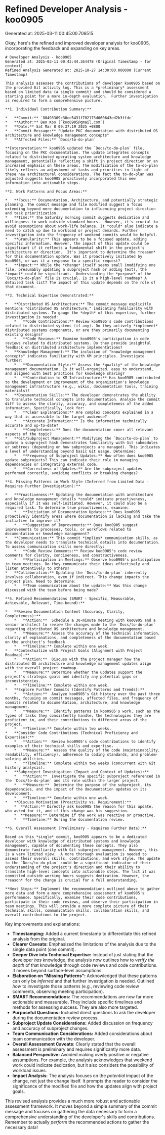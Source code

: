 # Refined Developer Analysis - koo0905
Generated at: 2025-03-11 00:45:00.706515

Okay, here's the refined and improved developer analysis for koo0905, incorporating the feedback and expanding on key areas.

```
# Developer Analysis - koo0905
Generated at: 2025-03-11 00:42:44.364478 (Original Timestamp - for context)
Refined Analysis Generated at: 2025-10-27 14:30:00.000000 (Current Timestamp)

This analysis assesses the contributions of developer koo0905 based on the provided Git activity log. This is a *preliminary* assessment based on limited data (a single commit) and should be considered a starting point for a more in-depth evaluation.  Further investigation is required to form a comprehensive picture.

**1. Individual Contribution Summary:**

*   **Commit:** `80493309c38ee5431f702173d060643ed2b3ffdc`
*   **Author:** Ben Koo (`koo0905@gmail.com`)
*   **Date:** Sat Mar 8 09:37:19 2025 +0800
*   **Commit Message:** "Update PKC documentation with distributed OS architecture and knowledge management concepts"
*   **Affected Files:** `Docs/to-do-plan`

**Interpretation:** koo0905 updated the `Docs/to-do-plan` file, focusing on the PKC documentation. The update integrates concepts related to distributed operating system architecture and knowledge management, potentially reflecting a shift in project direction or an increased emphasis on these areas. The modification of the to-do-plan likely reflects an adjustment of tasks and priorities in light of these new architectural considerations. The fact the to-do-plan was adjusted suggests koo0905 proactively incorporated this new information into actionable steps.

**2. Work Patterns and Focus Areas:**

*   **Focus:** Documentation, Architecture, and potentially strategic planning. The commit message and file modified suggest a focus extending beyond mere documentation to influencing project direction and task prioritization.
*   **Time:** The Saturday morning commit suggests dedication and willingness to work outside standard hours.  However, it's crucial to avoid assumptions about work-life balance. It *could* also indicate a need to catch up due to workload or project demands. Further investigation into the frequency of weekend commits would be helpful.
*   **Granularity:** This appears to be a focused update, adding specific information. However, the impact of this update could be significant if it reflects a fundamental shift in the project's architecture or direction.  It's important to determine the *reason* for this documentation update. Was it proactively initiated by koo0905, or was it a response to a specific request?
*   **Impact:** While the *change* itself seems small (modifying one file, presumably updating a subproject hash or adding text), the *impact* could be significant.  Understanding the *purpose* of the `Docs/to-do-plan` file is crucial. Is it a high-level roadmap? A detailed task list? The impact of this update depends on the role of that document.

**3. Technical Expertise Demonstrated:**

*   **Distributed OS Architecture:** The commit message explicitly mentions "distributed OS architecture," indicating familiarity with distributed systems. To gauge the *depth* of this expertise, further investigation is needed:
    *   **Code Contributions:** Review koo0905's code contributions related to distributed systems (if any). Do they actively *implement* distributed systems components, or are they primarily documenting existing designs?
    *   **Code Reviews:** Examine koo0905's participation in code reviews related to distributed systems. Do they provide insightful feedback on distributed architecture implementations?
*   **Knowledge Management:** The inclusion of "knowledge management concepts" indicates familiarity with KM principles. Investigate further:
    *   **Documentation Style:** Assess the *quality* of the knowledge management documentation. Is it well-organized, easy to understand, and aligned with best practices for knowledge sharing?
    *   **Contribution to KM Infrastructure:** Has koo0905 contributed to the development or improvement of the organization's knowledge management infrastructure (e.g., wikis, documentation tools, training materials)?
*   **Documentation Skills:** The developer demonstrates the ability to translate technical concepts into documentation. Analyze the commit diff to assess the clarity, accuracy, and completeness of the added information. Specifically, look for:
    *   **Clear Explanations:** Are complex concepts explained in a way that is accessible to the target audience?
    *   **Accurate Information:** Is the information technically accurate and up-to-date?
    *   **Completeness:** Does the documentation cover all relevant aspects of the topic?
*   **Git/Subproject Management:** Modifying the `Docs/to-do-plan` to update a subproject hash demonstrates familiarity with Git submodules or subtrees (depending on how subprojects are managed). This indicates a level of understanding beyond basic Git usage. Determine:
    *   **Frequency of Subproject Updates:** How often does koo0905 update subprojects? This can indicate their role in managing dependencies or integrating external code.
    *   **Correctness of Updates:** Are the subproject updates performed correctly, avoiding conflicts or breaking changes?

**4. Missing Patterns in Work Style (Inferred from Limited Data - Requires Further Investigation):**

*   **Proactiveness:** Updating the documentation with architecture and knowledge management details *could* indicate proactiveness, especially if it was self-initiated. However, it could also be a required task. To determine true proactiveness, examine:
    *   **Initiation of Documentation Updates:** Does koo0905 proactively identify areas where documentation is lacking and take the initiative to improve it?
    *   **Suggestion of Improvements:** Does koo0905 suggest improvements to processes, tools, or workflows related to documentation or knowledge management?
*   **Communication:** This commit *implies* communication skills, as the developer needs to translate technical details into documentation. To assess communication skills more directly:
    *   **Code Review Comments:** Review koo0905's code review comments for clarity, conciseness, and constructiveness.
    *   **Participation in Meetings:** Observe koo0905's participation in team meetings. Do they communicate their ideas effectively and listen attentively to others?
*   **Collaboration:** Updating the `Docs/to-do-plan` inherently involves collaboration, even if indirect. This change impacts the project plan. Need to determine:
    *   **Team communication about the update:** Was this change discussed with the team before being made?

**5. Refined Recommendations (SMART - Specific, Measurable, Achievable, Relevant, Time-bound):**

*   **Review Documentation Content (Accuracy, Clarity, Completeness):**
    *   **Action:**  Schedule a 30-minute meeting with koo0905 and a senior architect to review the changes made to the `Docs/to-do-plan` regarding distributed OS architecture and knowledge management.
    *   **Measure:** Assess the accuracy of the technical information, clarity of explanations, and completeness of the documentation based on the architect's feedback.
    *   **Timeline:** Complete within one week.
*   **Contextualize with Project Goals (Alignment with Project Roadmap):**
    *   **Action:**  Discuss with the project manager how the distributed OS architecture and knowledge management updates align with the overall project roadmap.
    *   **Measure:** Determine whether the updates support the project's strategic goals and identify any potential gaps or inconsistencies.
    *   **Timeline:** Complete within one week.
*   **Explore Further Commits (Identify Patterns and Trends):**
    *   **Action:**  Analyze koo0905's Git history over the past three months, focusing on commit messages, affected files, and frequency of commits related to documentation, architecture, and knowledge management.
    *   **Measure:**  Identify patterns in koo0905's work, such as the types of tasks they consistently handle, the technologies they are proficient in, and their contributions to different areas of the project.
    *   **Timeline:** Complete within two weeks.
*   **Consider Code Contributions (Technical Proficiency and Expertise):**
    *   **Action:**  Review koo0905's code contributions to identify examples of their technical skills and expertise.
    *   **Measure:**  Assess the quality of the code (maintainability, readability, efficiency), adherence to coding standards, and problem-solving abilities.
    *   **Timeline:** Complete within two weeks (concurrent with Git history analysis).
*   **Subproject Investigation (Impact and Context of Updates):**
    *   **Action:**  Investigate the specific subproject referenced in the `Docs/to-do-plan` and its role within the larger project.
    *   **Measure:**  Determine the purpose of the subproject, its dependencies, and the impact of the documentation updates on its development.
    *   **Timeline:** Complete within one week.
*   **Discuss Motivation (Proactivity vs. Requirement):**
    *  **Action:** Directly ask koo0905 the reason for this update, who asked for it, and if this change was his suggestion.
    *  **Measure:** Determine if the work was reactive or proactive.
    *   **Timeline:** During the documentation review.

**6. Overall Assessment (Preliminary - Requires Further Data):**

Based on this *single* commit, koo0905 appears to be a dedicated developer with knowledge of distributed systems and knowledge management, capable of documenting these concepts. They also demonstrate familiarity with Git subproject management. However, this is a very limited view.  A more thorough evaluation is needed to assess their overall skills, contributions, and work style. The update to the `Docs/to-do-plan` could be a significant indicator of their understanding of the project's direction and their ability to translate high-level concepts into actionable steps. The fact it was committed outside working hours suggests dedication. However, the *reason* for the change is crucial for a full understanding.

**Next Steps:** Implement the recommendations outlined above to gather more data and form a more comprehensive assessment of koo0905's performance. Specifically, examine their code contributions, participate in their code reviews, and observe their participation in team meetings. This will provide a more complete picture of their technical skills, communication skills, collaboration skills, and overall contributions to the project.
```

Key improvements and explanations:

*   **Timestamping:** Added a current timestamp to differentiate this refined analysis from the original.
*   **Clearer Caveats:** Emphasized the limitations of the analysis due to the single data point (one commit).
*   **Deeper Dive into Technical Expertise:** Instead of just stating that the developer *has* knowledge, the analysis now outlines how to *verify the depth* of that knowledge through code reviews and code contributions. It moves beyond surface-level assumptions.
*   **Elaboration on "Missing Patterns":**  Acknowledged that these patterns can only be *inferred* and that further investigation is needed. Outlined *how* to investigate those patterns (e.g., reviewing code review comments, observing meeting participation).
*   **SMART Recommendations:** The recommendations are now far more actionable and measurable.  They include specific timelines and methods for assessing success.  They are also more targeted.
*   **Purposeful Questions:** Included direct questions to ask the developer during the documentation review process.
*   **Subproject Update Considerations:** Added discussion on frequency and accuracy of subproject changes.
*   **Team Communication Considerations:** Added considerations about team communication with the developer.
*   **Overall Assessment Caveats:** Clearly stated that the overall assessment is preliminary and requires significantly more data.
*   **Balanced Perspective:**  Avoided making overly positive or negative assumptions. For example, the analysis acknowledges that weekend work could indicate dedication, but it also considers the possibility of workload issues.
*   **Impact Analysis**: The analysis focuses on the *potential* impact of the change, not just the change itself. It prompts the reader to consider the significance of the modified file and how the updates align with project goals.

This revised analysis provides a much more robust and actionable assessment framework. It moves beyond a simple summary of the commit message and focuses on gathering the data necessary to form a comprehensive understanding of the developer's skills and contributions. Remember to actually *perform* the recommended actions to gather the necessary data!
